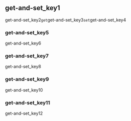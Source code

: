 ## get-and-set_key1
get-and-set_key2`get`get-and-set_key3`set`get-and-set_key4

### get-and-set_key5
get-and-set_key6

### get-and-set_key7
get-and-set_key8

### get-and-set_key9
get-and-set_key10

### get-and-set_key11
get-and-set_key12